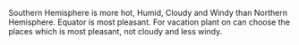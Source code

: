 ﻿
Southern Hemisphere is more hot, Humid, Cloudy and Windy than Northern Hemisphere.  Equator is most pleasant. For vacation plant on can choose the places which is most pleasant, not cloudy and less windy. 